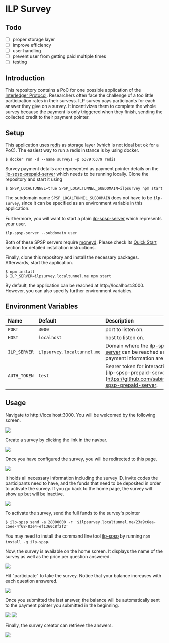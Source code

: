 # ILP Survey

## Todo
- [ ] proper storage layer
- [ ] improve efficiency
- [ ] user handling
- [ ] prevent user from getting paid multiple times
- [ ] testing

## Introduction

This repository contains a PoC for one possible application of the [Interledger Protocol](https://interledger.org/). Researchers often face the challenge of a too little participation rates in their surveys. ILP survey pays participants for each answer they give on a survey. It incentivizes them to complete the whole survey because the payment is only triggered when they finish, sending the collected credit to their payment pointer. 

## Setup

This application uses [redis](https://redis.io/) as storage layer (which is not ideal but ok for a PoC). The easiest way to run a redis instance is by using docker.

    $ docker run -d --name surveys -p 6379:6379 redis

Survey payment details are represented as payment pointer details on the [ilp-spsp-prepaid-server](https://github.com/sabinebertram/ilp-spsp-prepaid-server) which needs to be running locally. Clone the repository and start it using

    $ SPSP_LOCALTUNNEL=true SPSP_LOCALTUNNEL_SUBDOMAIN=ilpsurvey npm start

 The subdomain name `SPSP_LOCALTUNNEL_SUBDOMAIN` does not have to be `ilp-survey`, since it can be specified as an environment variable in this application.

Furthermore, you will want to start a plain [ilp-spsp-server](https://github.com/interledgerjs/ilp-spsp-server) which represents your user. 

    ilp-spsp-server --subdomain user

Both of these SPSP servers require [moneyd](https://github.com/interledgerjs/moneyd). Please check its [Quick Start](https://github.com/interledgerjs/moneyd#quick-start) section for detailed installation instructions. 

Finally, clone this repository and install the necessary packages. Afterwards, start the application.

    $ npm install
    $ ILP_SERVER=ilpsurvey.localtunnel.me npm start

By default, the application can be reached at http://localhost:3000. However, you can also specify further environment variables.

## Environment Variables

| Name | Default | Description |
|:---|:---|:---|
| `PORT` | `3000` | port to listen on. |
| `HOST` | `localhost` | host to listen on. |
| `ILP_SERVER` | `ilpsurvey.localtunnel.me` | Domain where the [ilp-spsp-prepaid-server](https://github.com/sabinebertram/ilp-spsp-prepaid-server) can be reached and the survey payment information are stored. |
| `AUTH_TOKEN` | `test` | Bearer token for interacting with the [ilp-spsp-prepaid-server](https://github.com/sabinebertram/ilp-spsp-prepaid-server. |


## Usage

Navigate to http://localhost:3000. You will be welcomed by the following screen.

![](documentation/1.png)

Create a survey by clicking the link in the navbar. 

![](documentation/2.png)

Once you have configured the survey, you will be redirected to this page.

![](documentation/3.png)

It holds all necessary information including the survey ID, invite codes the participants need to have, and the funds that need to be deposited in order to activate the survey. If you go back to the home page, the survey will show up but will be inactive.

![](documentation/4.png)

To activate the survey, send the full funds to the survey's pointer

    $ ilp-spsp send -a 28000000 -r '$ilpsurvey.localtunnel.me/23a9c6ea-c5ee-4f68-83e4-ef1360c8f2f2'

You may need to install the command line tool [ilp-spsp](https://github.com/interledgerjs/ilp-spsp) by running `npm install -g ilp-spsp`.

Now, the survey is available on the home screen. It displays the name of the survey as well as the price per question answered.

![](documentation/5.png)

Hit "participate" to take the survey. Notice that your balance increases with each question answered.

![](documentation/8.png)

Once you submitted the last answer, the balance will be automatically sent to the payment pointer you submitted in the beginning. 

![](documentation/9.png)
![](documentation/10.png)

Finally, the survey creator can retrieve the answers.

![](documentation/12.png)